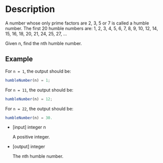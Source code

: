 # Description
A number whose only prime factors are 2, 3, 5 or 7 is called a humble number. The first 20 humble numbers are: 1, 2, 3, 4, 5, 6, 7, 8, 9, 10, 12, 14, 15, 16, 18, 20, 21, 24, 25, 27, ...

Given n, find the nth humble number.

## Example
For `n = 1`, the output should be:

```javascript
humbleNumber(n) = 1;
```

For `n = 11`, the output should be:

```javascript
humbleNumber(n) = 12;
```

For `n = 22`, the output should be:

```javascript
humbleNumber(n) = 30.
```

- [input] integer n

  A positive integer.

- [output] integer

  The nth humble number.
